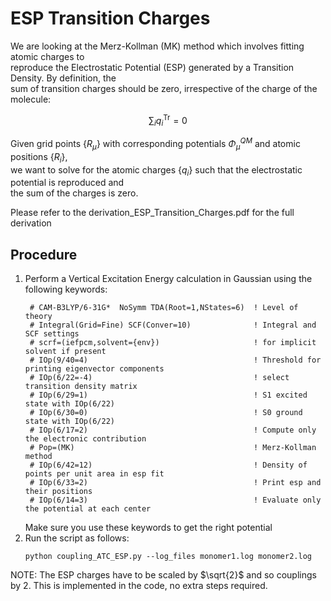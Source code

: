 # ESP Transition Charges

We are looking at the Merz-Kollman (MK) method which involves fitting atomic charges to  
reproduce the Electrostatic Potential (ESP) generated by a Transition Density. By definition, the  
sum of transition charges should be zero, irrespective of the charge of the molecule:

$$
\sum_{i} q^{\text{Tr}}_i = 0
$$

Given grid points $\{R_\mu\}$ with corresponding potentials $\Phi^{QM}_{\mu}$ and atomic positions $\{R_i\}$,  
we want to solve for the atomic charges $\{q_i\}$ such that the electrostatic potential is reproduced and  
the sum of the charges is zero.

Please refer to the derivation_ESP_Transition_Charges.pdf for the full derivation


## Procedure

1. Perform a Vertical Excitation Energy calculation in Gaussian using the following keywords:
   ````
    # CAM-B3LYP/6-31G*  NoSymm TDA(Root=1,NStates=6)  ! Level of theory
    # Integral(Grid=Fine) SCF(Conver=10)              ! Integral and SCF settings
    # scrf=(iefpcm,solvent={env})                     ! for implicit solvent if present
    # IOp(9/40=4)                                     ! Threshold for printing eigenvector components 
    # IOp(6/22=-4)                                    ! select transition density matrix  
    # IOp(6/29=1)                                     ! S1 excited state with IOp(6/22)  
    # IOp(6/30=0)                                     ! S0 ground state with IOp(6/22)  
    # IOp(6/17=2)                                     ! Compute only the electronic contribution
    # Pop=(MK)                                        ! Merz-Kollman method
    # IOp(6/42=12)                                    ! Density of points per unit area in esp fit  
    # IOp(6/33=2)                                     ! Print esp and their positions  
    # IOp(6/14=3)                                     ! Evaluate only the potential at each center
   ````
   Make sure you use these keywords to get the right potential
2. Run the script as follows:
   ````
   python coupling_ATC_ESP.py --log_files monomer1.log monomer2.log
   ````

NOTE: The ESP charges have to be scaled by $\sqrt{2}$ and so couplings by 2. This is implemented
in the code, no extra steps required.
